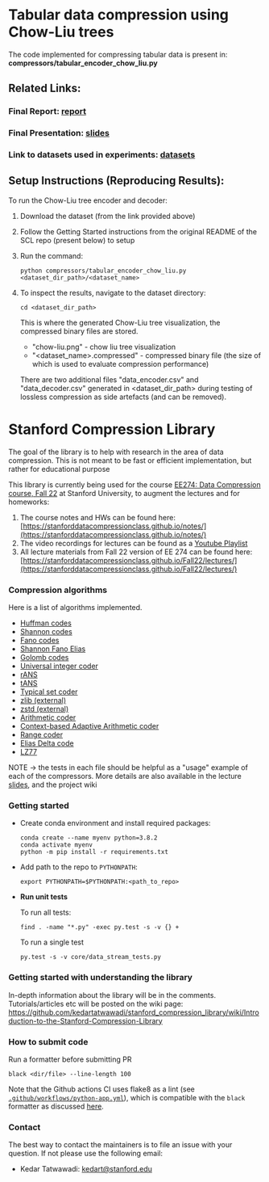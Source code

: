 
# Tabular data compression using Chow-Liu trees
The code implemented for compressing tabular data is present in: **compressors/tabular_encoder_chow_liu.py**

## Related Links:
### Final Report: [report](https://drive.google.com/file/d/1gzosY72L8ESPPcTyEp9izxsYRYTqvdlP/view?usp=share_link)
### Final Presentation: [slides](https://drive.google.com/file/d/1yizFKRgNrnoe1O9nJBoWuEcdYOTmqCYM/view?usp=share_link)
### Link to datasets used in experiments: [datasets](https://drive.google.com/drive/folders/1P6eRvEq-ud0i9nBpzYL4ZSGN1iZs8qpi?usp=share_link)

## Setup Instructions (Reproducing Results):
To run the Chow-Liu tree encoder and decoder:

1. Download the dataset (from the link provided above)
2. Follow the Getting Started instructions from the original README of the SCL repo (present below) to setup
3. Run the command:
    ```
    python compressors/tabular_encoder_chow_liu.py <dataset_dir_path>/<dataset_name>
    ```
4. To inspect the results, navigate to the dataset directory:
    ```
    cd <dataset_dir_path>
    ```
    
    This is where the generated Chow-Liu tree visualization, the compressed binary files are stored.
    - "chow-liu.png" - chow liu tree visualization
    - "<dataset_name>.compressed" - compressed binary file (the size of which is used to evaluate compression performance)
    
    There are two additional files "data_encoder.csv" and "data_decoder.csv" generated in <dataset_dir_path> during testing of lossless compression as side artefacts (and can be removed).


# Stanford Compression Library
The goal of the library is to help with research in the area of data compression. This is not meant to be fast or efficient implementation, but rather for educational purpose

This library is currently being used for the course [EE274: Data Compression course, Fall 22](https://stanforddatacompressionclass.github.io/Fall22/) at Stanford University, to augment the lectures and for homeworks: 
1. The course notes and HWs can be found here: [https://stanforddatacompressionclass.github.io/notes/](https://stanforddatacompressionclass.github.io/notes/)
2. The video recordings for lectures can be found as a [Youtube Playlist](https://youtube.com/playlist?list=PLv_7iO_xlL0Jgc35Pqn7XP5VTQ5krLMOl)
3. All lecture materials from Fall 22 version of EE 274 can be found here: [https://stanforddatacompressionclass.github.io/Fall22/lectures/](https://stanforddatacompressionclass.github.io/Fall22/lectures/)

### Compression algorithms
Here is a list of algorithms implemented.
- [Huffman codes](compressors/huffman_coder.py)
- [Shannon codes](compressors/shannon_coder.py)
- [Fano codes](compressors/fano_coder.py)
- [Shannon Fano Elias](compressors/shannon_fano_elias_coder.py)
- [Golomb codes](compressors/golomb_coder.py)
- [Universal integer coder](compressors/universal_integer_coder.py)
- [rANS](compressors/rANS.py)
- [tANS](compressors/tANS.py)
- [Typical set coder](compressors/typical_set_coder.py)
- [zlib (external)](external_compressors/zlib_external.py)
- [zstd (external)](external_compressors/zstd_external.py)
- [Arithmetic coder](compressors/arithmetic_coding.py)
- [Context-based Adaptive Arithmetic coder](compressors/probability_models.py)
- [Range coder](compressors/range_coder.py)
- [Elias Delta code](compressors/elias_delta_uint_coder.py)
- [LZ77](compressors/lz77.py)


NOTE -> the tests in each file should be helpful as a "usage" example of each of the compressors. More details are also available in the lecture [slides](https://stanforddatacompressionclass.github.io/Fall22/lectures/), and the project wiki



### Getting started
- Create conda environment and install required packages:
    ```
    conda create --name myenv python=3.8.2
    conda activate myenv
    python -m pip install -r requirements.txt
    ```
- Add path to the repo to `PYTHONPATH`:
    ```
    export PYTHONPATH=$PYTHONPATH:<path_to_repo>
    ``` 

- **Run unit tests**

  To run all tests:
    ```
    find . -name "*.py" -exec py.test -s -v {} +
    ```

  To run a single test
  ```
  py.test -s -v core/data_stream_tests.py
  ```

### Getting started with understanding the library
In-depth information about the library will be in the comments. Tutorials/articles etc will be posted on the wiki page: 
https://github.com/kedartatwawadi/stanford_compression_library/wiki/Introduction-to-the-Stanford-Compression-Library

### How to submit code

Run a formatter before submitting PR
```
black <dir/file> --line-length 100
```

Note that the Github actions CI uses flake8 as a lint (see [`.github/workflows/python-app.yml`](.github/workflows/python-app.yml)), which is compatible with the `black` formatter as discussed [here](https://black.readthedocs.io/en/stable/guides/using_black_with_other_tools.html#flake8).

### Contact
The best way to contact the maintainers is to file an issue with your question. 
If not please use the following email:
- Kedar Tatwawadi: kedart@stanford.edu

